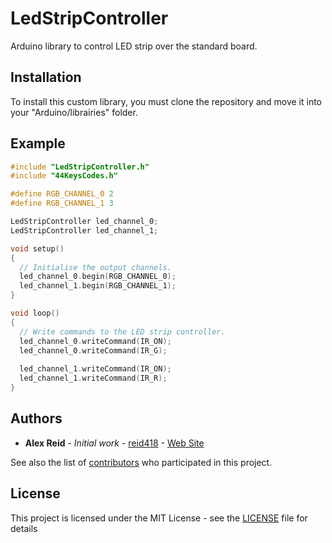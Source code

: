 # LedStripController
Arduino library to control LED strip over the standard board.

## Installation
To install this custom library, you must clone the repository and move it into your "Arduino/librairies" folder.

## Example
```ino
#include "LedStripController.h"
#include "44KeysCodes.h"

#define RGB_CHANNEL_0 2
#define RGB_CHANNEL_1 3

LedStripController led_channel_0;
LedStripController led_channel_1;

void setup() 
{
  // Initialise the output channels.
  led_channel_0.begin(RGB_CHANNEL_0);
  led_channel_1.begin(RGB_CHANNEL_1);
}

void loop() 
{
  // Write commands to the LED strip controller.
  led_channel_0.writeCommand(IR_ON);
  led_channel_0.writeCommand(IR_G);
  
  led_channel_1.writeCommand(IR_ON);
  led_channel_1.writeCommand(IR_R);
}
```

## Authors

* **Alex Reid** - *Initial work* - [reid418](https://github.com/reid418) - [Web Site](https://reid-projects.com)

See also the list of [contributors](https://github.com/reid418/LedStripController/graphs/contributors) who participated in this project.

## License

This project is licensed under the MIT License - see the [LICENSE](LICENSE) file for details
